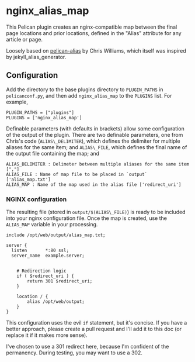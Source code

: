 # nginx\_alias\_map

This Pelican plugin creates an nginx-compatible map between the final page locations
and prior locations, defined in the "Alias" attribute for any article or page.

Loosely based on [pelican-alias](https://github.com/Nitron/pelican-alias) by Chris Williams,
which itself was inspired by jekyll\_alias\_generator.

## Configuration

Add the directory to the base plugins directory to `PLUGIN_PATHS` in
`pelicanconf.py`, and then add `nginx_alias_map` to the `PLUGINS` list. For example,

    PLUGIN_PATHS = ["plugins"]
    PLUGINS = ['nginx_alias_map']

Definable parameters (with defaults in brackets) allow some configuration of the output
of the plugin.
There are two definable parameters, one from Chris's code (`ALIAS\_DELIMITER`), which
defines the delimiter for multiple aliases for the same item; and `ALIAS\_FILE`, which
defines the final name of the output file containing the map; and 

    ALIAS_DELIMITER : Delimeter between multiple aliases for the same item [","]
    ALIAS_FILE : Name of map file to be placed in `output` ['alias_map.txt']
    ALIAS_MAP : Name of the map used in the alias file ['redirect_uri']

### NGINX configuration

The resulting file (stored in `output/$(ALIAS\_FILE)`) is ready to be included into
your nginx configuration file.  Once the map is created, use the `ALIAS_MAP` variable
in your processing.

	include /opt/web/output/alias_map.txt;
	
	server {
	  listen       *:80 ssl;
	  server_name  example.server;


		# Redirection logic
		if ( $redirect_uri ) {
			return 301 $redirect_uri;
		}

		location / {
			alias /opt/web/output;
		}
	}

This configuration uses the evil `if` statement, but it's concise.  If you have a better
approach, please create a pull request and I'll add it to this doc (or replace it if it
makes more sense).

I've chosen to use a 301 redirect here, because I'm confident of the permanency.  During
testing, you may want to use a 302.
